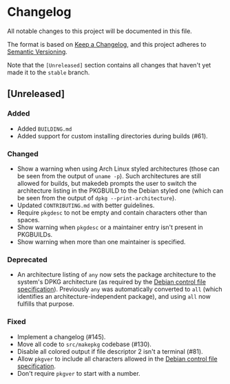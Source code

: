 # Changelog
All notable changes to this project will be documented in this file.

The format is based on [Keep a Changelog](https://keepachangelog.com/en/1.0.0/),
and this project adheres to [Semantic Versioning](https://semver.org/spec/v2.0.0.html).

Note that the `[Unreleased]` section contains all changes that haven't yet made it to the `stable` branch.

## [Unreleased]
### Added
- Added `BUILDING.md`
- Added support for custom installing directories during builds (#61).

### Changed
- Show a warning when using Arch Linux styled architectures (those can be seen from the output of `uname -p`). Such architectures are still allowed for builds, but makedeb prompts the user to switch the architecture listing in the PKGBUILD to the Debian styled one (which can be seen from the output of `dpkg --print-architecture`).
- Updated `CONTRIBUTING.md` with better guidelines.
- Require `pkgdesc` to not be empty and contain characters other than spaces.
- Show warning when `pkgdesc` or a maintainer entry isn't present in PKGBUILDs.
- Show warning when more than one maintainer is specified.

### Deprecated
- An architecture listing of `any` now sets the package architecture to the system's DPKG architecture (as required by the [Debian control file specification](https://www.debian.org/doc/debian-policy/ch-controlfields.html#s-f-architecture)). Previously `any` was automatically converted to `all` (which identifies an architecture-independent package), and using `all` now fulfills that purpose.

### Fixed
- Implement a changelog (#145).
- Move all code to `src/makepkg` codebase (#130).
- Disable all colored output if file descriptor 2 isn't a terminal (#81).
- Allow `pkgver` to include all characters allowed in the [Debian control file specification](https://www.debian.org/doc/debian-policy/ch-controlfields.html#s-f-version).
- Don't require `pkgver` to start with a number.
